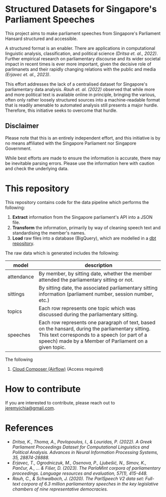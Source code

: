 # Structured Datasets for Singapore's Parliament Speeches
This project aims to make parliament speeches from Singapore's Parliament Hansard structured and accessible.

A structured format is an enabler. There are applications in computational linguistic analysis, classification, and political science *(Dritsa et. al., 2022)*. Further empirical research on parliamentary discourse and its wider societal impact in recent times is ever more important, given the decisive role of parlimanets and their rapidly changing relations with the public and media *(Erjavec et. al., 2023)*.

This effort addresses the lack of a centralised dataset for Singapore's parliamentary data analysis. *Rauh et. al. (2022)* observed that while more and more political text is available online in principle, bringing the various, often only rather loosely structured sources into a machine-readable format that is readily amenable to automated analysis still presents a major hurdle. Therefore, this initiative seeks to overcome that hurdle.

## Disclaimer

Please note that this is an entirely independent effort, and this initiative is by no means affiliated with the Singapore Parliament nor Singapore Government.

While best efforts are made to ensure the information is accurate, there may be inevitable parsing errors. Please use the information here with caution and check the underlying data.

# This repository

This repository contains code for the data pipeline which performs the following:

1. **Extract** information from the Singapore parliament's API into a JSON file.
2. **Transform** the information, primarily by way of cleaning speech text and standardising the member's names.
3. **Load** raw files into a database (BigQuery), which are modelled in a [dbt repository](https://github.com/jeremychia/singapore-parliament-speeches-dbt).

The raw data which is generated includes the following:

| model | description |
|-------|-------------|
|attendance|By member, by sitting date, whether the member attended the parliamentary sitting or not.|
|sittings|By sitting date, the associated parliamentary sitting information (parliament number, session number, etc.)|
|topics|Each row represents one topic which was discussed during the parliamentary sitting.|
|speeches|Each row represents one paragraph of text, based on the hansard, during the parliamentary sitting. This text corresponds to a speech (or part of a speech) made by a Member of Parliament on a given topic.|

The following 

1. [Cloud Composer (Airflow)](https://console.cloud.google.com/composer/environments?authuser=9&hl=en&project=singapore-parliament-speeches) (Access required)

# How to contribute

If you are interested to contribute, please reach out to jeremyjchia@gmail.com.

# References
* *Dritsa, K., Thoma, A., Pavlopoulos, I., & Louridas, P. (2022). A Greek Parliament Proceedings Dataset for Computational Linguistics and Political Analysis. Advances in Neural Information Processing Systems, 35, 28874-28888.*
* *Erjavec, T., Ogrodniczuk, M., Osenova, P., Ljubešić, N., Simov, K., Pančur, A., ... & Fišer, D. (2023). The ParlaMint corpora of parliamentary proceedings. Language resources and evaluation, 57(1), 415-448.*
* *Rauh, C., & Schwalbach, J. (2020). The ParlSpeech V2 data set: Full-text corpora of 6.3 million parliamentary speeches in the key legislative chambers of nine representative democracies.*
